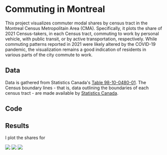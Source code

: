 # Commuting in Montreal
This project visualizes commuter modal shares by census tract in the Montreal Census Metropolitain Area (CMA). Specifically, it plots the share of 2021 Census-takers, in each Census tract, commuting to work by personal vehicle, with public transit, or by active transportation, respectively. While commuting patterns reported in 2021 were likely altered by the COVID-19 pandemic, the visualization remains a good indication of residents in various parts of the city commute to work.

## Data
Data is gathered from Statistics Canada's [Table 98-10-0480-01](https://www150.statcan.gc.ca/t1/tbl1/en/tv.action?pid=9810048001). The Census boundary lines - that is, data outlining the boundaries of each census tract - are made available by [Statistics Canada](https://www12.statcan.gc.ca/census-recensement/2021/geo/sip-pis/boundary-limites/index2021-eng.cfm?year=21).

## Code

## Results
I plot the shares for 

<img src="https://github.com/robertialenti/Commuting-in-Montreal/raw/main/figures/Car, truck or van_map.jpg">

<img src="https://github.com/robertialenti/Commuting-in-Montreal/raw/main/figures/Public Transit_map.jpg">

<img src="https://github.com/robertialenti/Commuting-in-Montreal/raw/main/figures/Active transportation_map.jpg">
